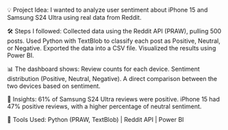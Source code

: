 💡 Project Idea:
I wanted to analyze user sentiment about iPhone 15 and Samsung S24 Ultra using real data from Reddit.

🛠 Steps I followed:
Collected data using the Reddit API (PRAW), pulling 500 posts.
Used Python with TextBlob to classify each post as Positive, Neutral, or Negative.
Exported the data into a CSV file.
Visualized the results using Power BI.

📊 The dashboard shows:
Review counts for each device.
Sentiment distribution (Positive, Neutral, Negative).
A direct comparison between the two devices based on sentiment.

📌 Insights:
61% of Samsung S24 Ultra reviews were positive.
iPhone 15 had 47% positive reviews, with a higher percentage of neutral sentiment.

🔧 Tools Used: Python (PRAW, TextBlob) | Reddit API | Power BI


